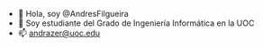 - 👋 Hola, soy @AndresFilgueira
- 👀 Soy estudiante del Grado de Ingeniería Informática en la UOC
- 📫 andrazer@uoc.edu

<!---
AndresFilgueira/AndresFilgueira is a ✨ special ✨ repository because its `README.md` (this file) appears on your GitHub profile.
You can click the Preview link to take a look at your changes.
--->
